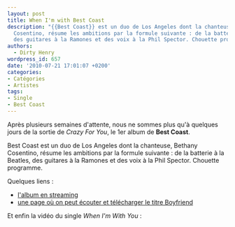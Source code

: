 ```yaml
---
layout: post
title: When I'm with Best Coast
description: "{{Best Coast}} est un duo de Los Angeles dont la chanteuse, Bethany
  Cosentino, résume les ambitions par la formule suivante : de la batterie à la Beatles,
  des guitares à la Ramones et des voix à la Phil Spector. Chouette programme."
authors:
  - Dirty Henry
wordpress_id: 657
date: '2010-07-21 17:01:07 +0200'
categories:
- Catégories
- Artistes
tags:
- Single
- Best Coast
---
```

Après plusieurs semaines d'attente, nous ne sommes plus qu'à quelques jours de la sortie de *Crazy For You*, le 1er album de __Best Coast__.

Best Coast est un duo de Los Angeles dont la chanteuse, Bethany Cosentino, résume les ambitions par la formule suivante : de la batterie à la Beatles, des guitares à la Ramones et des voix à la Phil Spector. Chouette programme.

Quelques liens :
- [l'album en streaming](http://blog.urbanoutfitters.com/features/best_coast)
- [une page où on peut écouter et télécharger le titre Boyfriend](http://pitchfork.com/reviews/tracks/11931-boyfriend/)

Et enfin la vidéo du single *When I'm With You* :

<object width="500" height="306"><param name="movie" value="http://www.youtube.com/v/8Sj5_WITMpA&amp;hl=fr_FR&amp;fs=1"></param><param name="allowFullScreen" value="true"></param><param name="allowscriptaccess" value="always"></param><embed src="http://www.youtube.com/v/8Sj5_WITMpA&amp;hl=fr_FR&amp;fs=1" type="application/x-shockwave-flash" allowscriptaccess="always" allowfullscreen="true" width="500" height="306"></embed></object>
